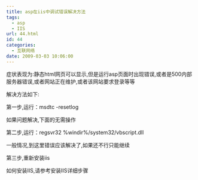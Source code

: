 ```yaml
---
title: asp在iis中调试错误解决方法
tags:
  - asp
  - IIS
url: 44.html
id: 44
categories:
  - 互联网络
date: 2009-03-03 10:06:00
---
```


症状表现为:静态html网页可以显示,但是运行asp页面时出现错误,或者是500内部服务器错误,或者网站正在维护,或者该网站要求登录等等  

解决方法如下:  

第一步,运行：msdtc -resetlog  

如果问题解决,下面的无需操作  

第二步,运行：regsvr32 %windir%/system32/vbscript.dll  

一般情况,到这里错误应该解决了,如果还不行只能继续  

第三步,重新安装iis  

如何安装IIS,请参考安装IIS详细步骤